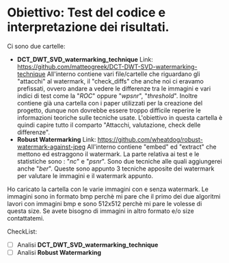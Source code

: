 # Obiettivo: Test del codice e interpretazione dei risultati. 
Ci sono due cartelle:
- **DCT_DWT_SVD_watermarking_technique** Link: https://github.com/matteogreek/DCT-DWT-SVD-watermarking-technique
All'interno contiene vari file/cartelle che riguardano gli "attacchi" al watermark, il "check_diffs" che anche noi ci eravamo prefissati, ovvero andare a vedere le differenze tra le immagini e vari indici di test come la "*ROC*" oppure "*wpsnr*", "*threshold*". Inoltre contiene già una cartella con i paper utilizzati per la creazione del progetto, dunque non dovrebbe essere troppo difficile reperire le informazioni teoriche sulle tecniche usate. L'obiettivo in questa cartella è quindi capire tutto il comparto "Attacchi, valutazione, check delle differenze".
- **Robust Watermarking** Link: https://github.com/wheatdog/robust-watermark-against-jpeg
All'interno contiene "embed" ed "extract" che mettono ed estraggono il watermark. La parte relativa ai test e le statistiche sono : "*nc*" e "*psnr*". Sono due tecniche alle quali aggiungerei anche "*ber*". Queste sono appunto 3 tecniche apposite dei watermark per valutare le immagini e il watermark appunto.

Ho caricato la cartella con le varie immagini con e senza watermark. Le immagini sono in formato bmp perchè mi pare che il primo dei due algoritmi lavori con immagini bmp e sono 512x512 perchè mi pare le volesse di questa size. Se avete bisogno di immagini in altro formato e/o size contattatemi.

CheckList:
- [ ] Analisi **DCT_DWT_SVD_watermarking_technique**
- [ ] Analisi **Robust Watermarking**
